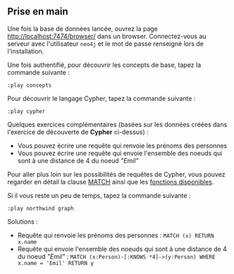 ## Prise en main

Une fois la base de données lancée, ouvrez la page [http://localhost:7474/browser/](http://localhost:7474/browser/) dans un browser. Connectez-vous au serveur avec l'utilisateur `neo4j` et le mot de passe renseigné lors de l'installation.

Une fois authentifié, pour découvrir les concepts de base, tapez la commande suivante :

```
:play concepts
```

Pour découvrir le langage Cypher, tapez la commande suivante :

```
:play cypher
```

Quelques exercices complémentaires (basées sur les données créées dans l'exercice de découverte de **Cypher** ci-dessus) :

* Vous pouvez écrire une requête qui renvoie les prénoms des personnes
* Vous pouvez écrire une requête qui envoie l'ensemble des noeuds qui sont à une distance de 4 du noeud *"Emil"*

Pour aller plus loin sur les possibilités de requêtes de Cypher, vous pouvez regarder en détail la clause [MATCH](https://neo4j.com/docs/developer-manual/3.3/cypher/clauses/match/) ainsi que les [fonctions disponibles](https://neo4j.com/docs/developer-manual/3.3/cypher/functions/).

Si il vous reste un peu de temps, tapez la commande suivante :

```
:play northwind graph
```

Solutions : 

* Requête qui renvoie les prénoms des personnes : `MATCH (x) RETURN x.name`
* Requête qui envoie l'ensemble des noeuds qui sont à une distance de 4 du noeud *"Emil"* : `MATCH (x:Person)-[:KNOWS *4]->(y:Person) WHERE x.name = 'Emil' RETURN y`
